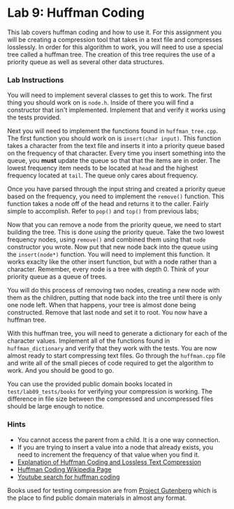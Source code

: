 # Lab 9: Huffman Coding #
This lab covers huffman coding and how to use it. For this assignment you will be creating a compression tool that takes in a text file and compresses losslessly. In order for this algorithm to work, you will need to use a special tree called a huffman tree. The creation of this tree requires the use of a priority queue as well as several other data structures.

### Lab Instructions ###
You will need to implement several classes to get this to work. The first thing you should work on is `node.h`. Inside of there you will find a constructor that isn't implemented. 
Implement that and verify it works using the tests provided.

Next you will need to implement the functions found in `huffman_tree.cpp`. The first function you should work on is `insert(char input)`. This function takes a character from the text file and inserts it into a priority queue based on the frequency of that character. Every time you insert something into the queue, you **must** update the queue so that that the items are in order. The lowest frequency item needs to be located at `head` and the highest frequency located at `tail`. The queue only cares about frequency. 

Once you have parsed through the input string and created a priority queue based on the frequency, you need to implement the `remove()` function. This function takes a node off of the head and returns it to the caller. Fairly simple to accomplish. Refer to `pop()` and `top()` from previous labs;

Now that you can remove a node from the priority queue, we need to start building the tree. This is done *using* the priority queue. Take the two lowest frequency nodes, using `remove()` and combined them using that `node` constructor you wrote. Now put that new node back into the queue using the `insert(node*)` function. You  will need to implement this function. It works exaclty like the other insert function, but with a node rather than a character. Remember, every node is a tree with depth 0. Think of your priority queue as a queue of trees.

You will do this process of removing two nodes, creating a new node with them as the children, putting that node back into the tree until there is only one node left. When that happens, your tree is almost done being constructed. Remove that last node and set it to root. You now have a huffman tree.

With this huffman tree, you will need to generate a dictionary for each of the character values. Implement all of the functions found in `huffman_dictionary` and verify that they work with the tests. You are now almost ready to start compressing text files. Go through the `huffman.cpp` file and write all of the small pieces of code required to get the algorithm to work. And you should be good to go.

You can use the provided public domain books located in `test/lab09_tests/books` for verifying your compression is working. The difference in file size between the compressed and uncompressed files should be large enough to notice.

### Hints ###
* You cannot access the parent from a child. It is a one way connection.
* If you are trying to insert a value into a node that already exists, you need to increment the frequency of that value when you find it.
* [Explanation of Huffman Coding and Lossless Text Compression](https://www.youtube.com/watch?v=JsTptu56GM8)
* [Huffman Coding Wikipedia Page](https://en.wikipedia.org/wiki/Huffman_coding)
* [Youtube search for huffman coding](https://www.youtube.com/results?search_query=huffman+coding)

Books used for testing compression are from [Project Gutenberg](gutenberg.org) which is the place to find public domain materials in almost any format.